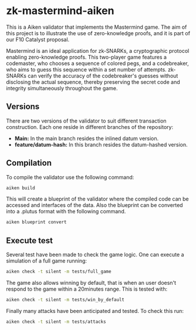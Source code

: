 # zk-mastermind-aiken

This is a Aiken validator that implements the Mastermind game. The aim of this project is to illustrate the use of zero-knowledge proofs, and it is part of our F10 Catalyst proposal.

Mastermind is an ideal application for zk-SNARKs, a cryptographic protocol enabling zero-knowledge proofs. This two-player game features a codemaster, who chooses a sequence of colored pegs, and a codebreaker, who aims to guess this sequence within a set number of attempts. zk-SNARKs can verify the accuracy of the codebreaker's guesses without disclosing the actual sequence, thereby preserving the secret code and integrity simultaneously throughout the game.

## Versions

There are two versions of the validator to suit different transaction construction. Each one reside in different branches of the repository:

* **Main:** In the main branch resides the inlined datum version.
* **feature/datum-hash:** In this branch resides the datum-hashed version.

## Compilation

To compile the validator use the following command: 

```sh
aiken build
```

This will create a blueprint of the validator where the compiled code can be accessed and interfaces of the data. Also the blueprint can be converted into a .plutus format with the following command.

```sh
aiken blueprint convert
```

## Execute test

Several test have been made to check the game logic. One can execute a simulation of a full game running:

```sh
aiken check -t silent -m tests/full_game
```

The game also allows winning by default, that is when an user doesn't respond to the game within a 20minutes range. This is tested with:

```sh
aiken check -t silent -m tests/win_by_default
```

Finally many attacks have been anticipated and tested. To check this run:

```sh
aiken check -t silent -m tests/attacks
```
